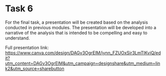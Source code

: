 # Task 6
For the final task, a presentation will be created based on the analysis conducted in previous modules. The presentation will be developed into a narrative of the analysis that is intended to be compelling and easy to understand.

Full presentation link: https://www.canva.com/design/DAGv3OgrElM/jynn_FZUOxSir3LmTlKviQ/edit?utm_content=DAGv3OgrElM&utm_campaign=designshare&utm_medium=link2&utm_source=sharebutton
